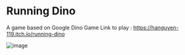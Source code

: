 # Running Dino
 A game based on Google Dino Game
 Link to play : https://hanguyen-119.itch.io/running-dino
 
![image](https://github.com/HAnguyen-119/Running-Dino/assets/76058446/d45c1f94-f0ec-40f9-b015-05d036ab5d1c)

